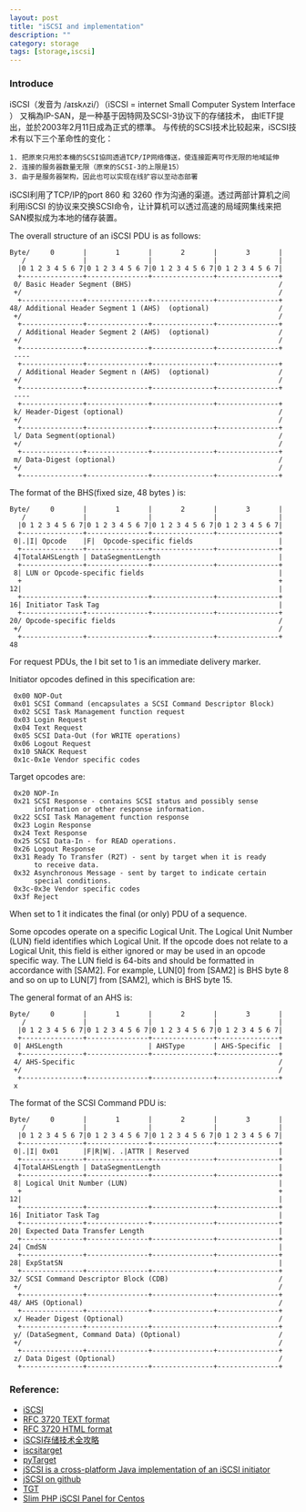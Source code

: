 ```yaml
---
layout: post
title: "iSCSI and implementation"
description: ""
category: storage
tags: [storage,iscsi]
---
```


### Introduce
iSCSI（发音为 /аɪskʌzi/）（iSCSI = internet Small Computer System Interface ）
又稱為IP-SAN，是一种基于因特网及SCSI-3协议下的存储技术，
由IETF提出，並於2003年2月11日成為正式的標準。
与传统的SCSI技术比较起来，iSCSI技术有以下三个革命性的变化：

	1. 把原來只用於本機的SCSI協同透過TCP/IP网络傳送，使连接距离可作无限的地域延伸
	2. 连接的服务器数量无限（原來的SCSI-3的上限是15）
	3. 由于是服务器架构，因此也可以实现在线扩容以至动态部署

iSCSI利用了TCP/IP的port 860 和 3260 作为沟通的渠道。透过两部计算机之间利用iSCSI
的协议来交换SCSI命令，让计算机可以透过高速的局域网集线来把SAN模拟成为本地的储存装置。

The overall structure of an iSCSI  PDU is as follows:

	Byte/     0       |       1       |       2       |       3       |
	   /              |               |               |               |
	  |0 1 2 3 4 5 6 7|0 1 2 3 4 5 6 7|0 1 2 3 4 5 6 7|0 1 2 3 4 5 6 7|
	  +---------------+---------------+---------------+---------------+
	 0/ Basic Header Segment (BHS)                                    /
	 +/                                                               /
	  +---------------+---------------+---------------+---------------+
	48/ Additional Header Segment 1 (AHS)  (optional)                 /
	 +/                                                               /
	  +---------------+---------------+---------------+---------------+
	  / Additional Header Segment 2 (AHS)  (optional)                 /
	 +/                                                               /
	  +---------------+---------------+---------------+---------------+
	 ----
	  +---------------+---------------+---------------+---------------+
	  / Additional Header Segment n (AHS)  (optional)                 /
	 +/                                                               /
	  +---------------+---------------+---------------+---------------+
	 ----
	  +---------------+---------------+---------------+---------------+
	 k/ Header-Digest (optional)                                      /
	 +/                                                               /
	  +---------------+---------------+---------------+---------------+
	 l/ Data Segment(optional)                                        /
	 +/                                                               /
	  +---------------+---------------+---------------+---------------+
	 m/ Data-Digest (optional)                                        /
	 +/                                                               /
	  +---------------+---------------+---------------+---------------+


The format of the BHS(fixed size, 48 bytes ) is:

	Byte/     0       |       1       |       2       |       3       |
	   /              |               |               |               |
	  |0 1 2 3 4 5 6 7|0 1 2 3 4 5 6 7|0 1 2 3 4 5 6 7|0 1 2 3 4 5 6 7|
	  +---------------+---------------+---------------+---------------+
	 0|.|I| Opcode    |F|  Opcode-specific fields                     |
	  +---------------+---------------+---------------+---------------+
	 4|TotalAHSLength | DataSegmentLength                             |
	  +---------------+---------------+---------------+---------------+
	 8| LUN or Opcode-specific fields                                 |
	  +                                                               +
	12|                                                               |
	  +---------------+---------------+---------------+---------------+
	16| Initiator Task Tag                                            |
	  +---------------+---------------+---------------+---------------+
	20/ Opcode-specific fields                                        /
	 +/                                                               /
	  +---------------+---------------+---------------+---------------+
	48

For request PDUs, the I bit set to 1 is an immediate delivery marker.

Initiator opcodes defined in this specification are:

	 0x00 NOP-Out
	 0x01 SCSI Command (encapsulates a SCSI Command Descriptor Block)
	 0x02 SCSI Task Management function request
	 0x03 Login Request
	 0x04 Text Request
	 0x05 SCSI Data-Out (for WRITE operations)
	 0x06 Logout Request
	 0x10 SNACK Request
	 0x1c-0x1e Vendor specific codes

Target opcodes are:

     0x20 NOP-In
     0x21 SCSI Response - contains SCSI status and possibly sense
          information or other response information.
     0x22 SCSI Task Management function response
     0x23 Login Response
     0x24 Text Response
     0x25 SCSI Data-In - for READ operations.
     0x26 Logout Response
     0x31 Ready To Transfer (R2T) - sent by target when it is ready
          to receive data.
     0x32 Asynchronous Message - sent by target to indicate certain
          special conditions.
     0x3c-0x3e Vendor specific codes
     0x3f Reject

When set to 1 it indicates the final (or only) PDU of a sequence.

Some opcodes operate on a specific Logical Unit.  The Logical Unit
Number (LUN) field identifies which Logical Unit.  If the opcode does
not relate to a Logical Unit, this field is either ignored or may be
used in an opcode specific way.  The LUN field is 64-bits and should
be formatted in accordance with \[SAM2\].  For example, LUN\[0\] from
\[SAM2\] is BHS byte 8 and so on up to LUN\[7\] from \[SAM2\], which is BHS
byte 15.

The general format of an AHS is:

	Byte/     0       |       1       |       2       |       3       |
	   /              |               |               |               |
	  |0 1 2 3 4 5 6 7|0 1 2 3 4 5 6 7|0 1 2 3 4 5 6 7|0 1 2 3 4 5 6 7|
	  +---------------+---------------+---------------+---------------+
	 0| AHSLength                     | AHSType       | AHS-Specific  |
	  +---------------+---------------+---------------+---------------+
	 4/ AHS-Specific                                                  /
	 +/                                                               /
	  +---------------+---------------+---------------+---------------+
	 x


The format of the SCSI Command PDU is:

	Byte/     0       |       1       |       2       |       3       |
	   /              |               |               |               |
	  |0 1 2 3 4 5 6 7|0 1 2 3 4 5 6 7|0 1 2 3 4 5 6 7|0 1 2 3 4 5 6 7|
	  +---------------+---------------+---------------+---------------+
	 0|.|I| 0x01      |F|R|W|. .|ATTR | Reserved                      |
	  +---------------+---------------+---------------+---------------+
	 4|TotalAHSLength | DataSegmentLength                             |
	  +---------------+---------------+---------------+---------------+
	 8| Logical Unit Number (LUN)                                     |
	  +                                                               +
	12|                                                               |
	  +---------------+---------------+---------------+---------------+
	16| Initiator Task Tag                                            |
	  +---------------+---------------+---------------+---------------+
	20| Expected Data Transfer Length                                 |
	  +---------------+---------------+---------------+---------------+
	24| CmdSN                                                         |
	  +---------------+---------------+---------------+---------------+
	28| ExpStatSN                                                     |
	  +---------------+---------------+---------------+---------------+
	32/ SCSI Command Descriptor Block (CDB)                           /
	 +/                                                               /
	  +---------------+---------------+---------------+---------------+
	48/ AHS (Optional)                                                /
	  +---------------+---------------+---------------+---------------+
	 x/ Header Digest (Optional)                                      /
	  +---------------+---------------+---------------+---------------+
	 y/ (DataSegment, Command Data) (Optional)                        /
	 +/                                                               /
	  +---------------+---------------+---------------+---------------+
	 z/ Data Digest (Optional)                                        /
	  +---------------+---------------+---------------+---------------+


### Reference:  
+ [iSCSI](http://en.wikipedia.org/wiki/ISCSI)
+ [RFC 3720 TEXT format](http://www.ietf.org/rfc/rfc3720.txt)
+ [RFC 3720 HTML format](http://tools.ietf.org/html/rfc3720)
+ [iSCSI存储技术全攻略](http://www.sansky.net/article/2007-12-03-iscsi-storage.html)
+ [iscsitarget](http://sourceforge.net/projects/iscsitarget/)
+ [pyTarget](http://sourceforge.net/projects/pytarget/)
+ [jSCSI is a cross-platform Java implementation of an iSCSI initiator](http://jscsi.sourceforge.net/)
+ [jSCSI on github](https://github.com/disy/jSCSI)
+ [TGT](http://stgt.sourceforge.net/)
+ [Slim PHP iSCSI Panel for Centos](http://slimphpiscsipan.sourceforge.net)

